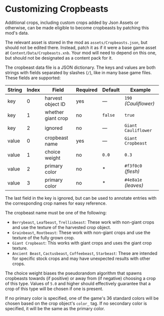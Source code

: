 # Customizing Cropbeasts

Additional crops, including custom crops added by Json Assets or otherwise, can be made eligible to become cropbeasts by patching this mod's data.

The relevant asset is stored in the mod as `assets/Cropbeasts.json`, but should not be edited there. Instead, patch it as if it were a base game asset at `Content/Data/Cropbeasts.xnb`. Your mod will need to depend on this one, but should not be designated as a content pack for it.

The cropbeast data file is a JSON dictionary. The keys and values are both strings with fields separated by slashes (`/`), like in many base game files. These fields are supported:

|String|Index|Field             |Required|Default|Example              |
|------|-----|------------------|--------|-------|---------------------|
|key   |0    |harvest object ID |yes     |—      |`190` *(Cauliflower)*|
|key   |1    |whether giant crop|no      |`false`|`true`               |
|key   |2    |ignored           |no      |—      |`Giant Cauliflower`  |
|value |0    |cropbeast name    |yes     |—      |`Giant Cropbeast`    |
|value |1    |choice weight     |no      |`0.0`  |`0.3`                |
|value |2    |primary color     |no      |*      |`#f3f0c0` *(flesh)*  |
|value |3    |primary color     |no      |*      |`#4e8a1e` *(leaves)* |

The last field in the key is ignored, but can be used to annotate entries with the corresponding crop names for easy reference.

The cropbeast name must be one of the following:

* `Berrybeast`, `Leafbeast`, `Trellisbeast`: These work with non-giant crops and use the texture of the harvested crop object.
* `Grainbeast`, `Rootbeast`: These work with non-giant crops and use the texture of the fully grown crop.
* `Giant Cropbeast`: This works with giant crops and uses the giant crop texture.
* `Ancient Beast`, `Cactusbeast`, `Coffeebeast`, `Starbeast`: These are intended for specific stock crops and may have unexpected results with other crops.

The choice weight biases the pseudorandom algorithm that spawns cropbeasts towards (if positive) or away from (if negative) choosing a crop of this type. Values of `5.0` and higher should effectively guarantee that a crop of this type will be chosen if one is present.

If no primary color is specified, one of the game's 36 standard colors will be chosen based on the crop object's `color_` tag. If no secondary color is specified, it will be the same as the primary color.
